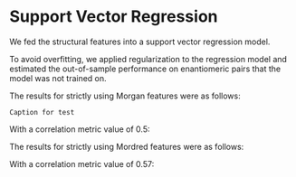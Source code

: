 # Support Vector Regression

We fed the structural features into a support vector regression model.

To avoid overfitting, we applied regularization to the regression model and estimated the out-of-sample performance on enantiomeric pairs that the model was not trained on.

The results for strictly using Morgan features were as follows:

```{figure} /modelresults/mordred.png
Caption for test
```

<!-- :::{figure-md} markdown-fig
<img src="/modelresults/mordred.png">

::: -->

<!-- ![morgan](../modelresults/mordred.png) -->

With a correlation metric value of 0.5:

<!-- ![alt text](https://lh3.googleusercontent.com/keep-bbsk/AP6BvTR8Pvzt9MzJYZTXMNzbyUZQah4-6sjUnw1xfVyn0GYwU9Aw-d1avuwwpR4Q-kYkIa4sMcVkKex1RmKsWdjW3VTPE1xIMeEz19flnoiXZQg0OXWD=s512) -->

The results for strictly using Mordred features were as follows:

<!-- ![alt text](https://lh3.googleusercontent.com/keep-bbsk/AP6BvTQEO11n9SZ83cHq4VbN0hcyNCiS7z08rJ_jF9yUqqDa6uYq5i52fDZn4yjVTWtqPFSneJkeS2iaXk6dWiwdfTf-zCM4WRdLx8injex0uARc1Q80=s512) -->

With a correlation metric value of 0.57:

<!-- ![alt text](https://lh3.googleusercontent.com/keep-bbsk/AP6BvTQ4cffLkIujS8Zd8_FJyYcCdpHIHmoa2QlVvaFn9xI0qQ3MocnNwxvsWkGvndDCjeXZQTfqH-kjrYA-OhgomPsAYeMx-3CKFFItQZiL70kmZQME=s512) -->
